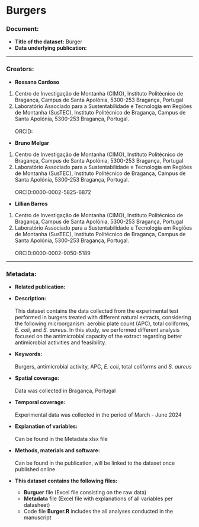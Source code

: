 # Burgers

### Document:
- **Title of the dataset:** Burger
- **Data underlying publication:** 
---

### Creators:
- **Rossana Cardoso** <br/>	
1. Centro de Investigação de Montanha (CIMO), Instituto Politécnico de Bragança, Campus de Santa Apolónia, 5300-253 Bragança, Portugal <br/>	
2. Laboratório Associado para a Sustentabilidade e Tecnologia em Regiões de Montanha (SusTEC), Instituto Politécnico de Bragança, Campus de Santa Apolónia, 5300-253 Bragança, Portugal. <br/>	
ORCID:
- **Bruno Melgar**			<br/>	
1. Centro de Investigação de Montanha (CIMO), Instituto Politécnico de Bragança, Campus de Santa Apolónia, 5300-253 Bragança, Portugal <br/>	
2. Laboratório Associado para a Sustentabilidade e Tecnologia em Regiões de Montanha (SusTEC), Instituto Politécnico de Bragança, Campus de Santa Apolónia, 5300-253 Bragança, Portugal. <br/>	
ORCID:0000-0002-5825-6872
- **Lillian Barros**			<br/>	
1. Centro de Investigação de Montanha (CIMO), Instituto Politécnico de Bragança, Campus de Santa Apolónia, 5300-253 Bragança, Portugal <br/>	
2. Laboratório Associado para a Sustentabilidade e Tecnologia em Regiões de Montanha (SusTEC), Instituto Politécnico de Bragança, Campus de Santa Apolónia, 5300-253 Bragança, Portugal. <br/>	
ORCID:0000-0002-9050-5189
---
### Metadata:
- **Related publication:**

- **Description:** <br/>	
This dataset contains the data collected from the experimental test performed in burgers treated with different natural extracts, considering the following microorganism: aerobic plate count (APC), total coliforms, _E. coli_, and _S. aureus_. In this study, we performed different analysis focused on the antimicrobial capacity of the extract regarding better antimicrobial activities and feasibility.

- **Keywords:** <br/>	
Burgers, antimicrobial activity, APC, _E. coli_, total coliforms and _S. aureus_

- **Spatial coverage:** <br/>	
Data was collected in Bragança, Portugal

- **Temporal coverage:** <br/>	
Experimental data was collected in the period of March - June 2024

- **Explanation of variables:** <br/>	
Can be found in the Metadata xlsx file

- **Methods, materials and software:** <br/>	
Can be found in the publication, will be linked to the dataset once published online

- **This dataset contains the following files:**
  - **Burguer** file (Excel file consisting on the raw data)
  - **Metadata** file (Excel file with explanations of all variables per datasheet)
  - Code file **Burger.R** includes the all analyses conducted in the manuscript
